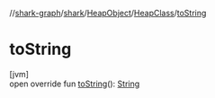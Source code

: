//[shark-graph](../../../../index.md)/[shark](../../index.md)/[HeapObject](../index.md)/[HeapClass](index.md)/[toString](to-string.md)

# toString

[jvm]\
open override fun [toString](to-string.md)(): [String](https://kotlinlang.org/api/latest/jvm/stdlib/kotlin/-string/index.html)
